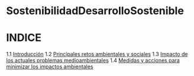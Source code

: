 # SostenibilidadDesarrolloSostenible

# INDICE

  1.1 [Introducción](introduccion.md)
  1.2 [Principales retos ambientales y sociales](retos.md)
  1.3 [Impacto de los actuales problemas medioambientales](impacto.md)
  1.4 [Medidas y acciones para minimizar los impactos ambientales](medidasyacciones.md)
